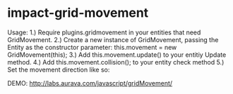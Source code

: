 impact-grid-movement
====================
Usage:
1.) Require plugins.gridmovement in your entities that need GridMovement.
2.) Create a new instance of GridMovement, passing the Entity as the constructor parameter:
this.movement = new GridMovement(this);
3.) Add this.movement.update() to your entitiy Update method.
4.) Add this.movement.collision(); to your entity check method
5.) Set the movement direction like so:

DEMO:
http://labs.aurava.com/javascript/gridMovement/
